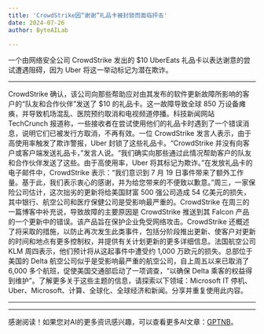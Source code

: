 ```yaml
---
title: 'CrowdStrike因“谢谢”礼品卡被封锁而面临抨击'
date: 2024-07-26
author: ByteAILab

---
```


一个由网络安全公司 CrowdStrike 发出的 $10 UberEats 礼品卡以表达谢意的尝试遭遇阻碍，因为 Uber 将这一举动标记为潜在欺诈。

---
CrowdStrike 确认，该公司向那些帮助应对由其发布的软件更新故障所影响的客户的“队友和合作伙伴”发送了 $10 的礼品卡。这一故障导致全球 850 万设备瘫痪，并导致机场混乱、医院预约取消和电视频道停播。科技新闻网站 TechCrunch 报道称，一些接收者在尝试使用他们的礼品卡时遇到了一个错误消息，说明它们已被发行方取消，不再有效。一位 CrowdStrike 发言人表示，由于高使用率触发了欺诈警报，Uber 封锁了这些礼品卡。“CrowdStrike 并没有向客户或客户端发送礼品卡，”发言人说。“我们确实向那些通过此情况帮助客户的队友和合作伙伴发送了这些。由于高使用率，Uber 将其标记为欺诈。”在发放礼品卡的电子邮件中，CrowdStrike 表示：“我们意识到 7 月 19 日事件带来了额外工作量。基于此，我们表示衷心的感谢，并为给您带来的不便致以歉意。”周三，一家保险公司估计，这次拙劣的更新将给美国财富 500 强公司造成 54 亿美元的损失，其中银行、航空公司和医疗保健公司是受影响最严重的。CrowdStrike 在周三的一篇博客中补充说，导致故障的主要原因是 CrowdStrike 推送到其 Falcon 产品的一个更新中的错误。该产品旨在保护企业免受网络攻击。CrowdStrike 还概述了将采取的措施，以防止再次发生此类事件，包括分阶段推出更新、使客户对更新的时间和地点有更多控制权，并提供有关计划更新的更多详细信息。法国航空公司 KLM 周四表示，他们预计将从这起事件中遭受约 1,000 万欧元的损失。总部位于美国的 Delta 航空公司似乎是受影响最严重的航空公司，自上周五以来已取消了 6,000 多个航班，促使美国交通部启动了一项调查，“以确保 Delta 乘客的权益得到维护”。了解更多关于这些主题的信息，请探索以下领域：Microsoft IT 停机、Uber、Microsoft、计算、全球化、全球经济和新闻。分享并重复使用此内容。

---
---
感谢阅读！如果您对AI的更多资讯感兴趣，可以查看更多AI文章：[GPTNB](https://gptnb.com)。